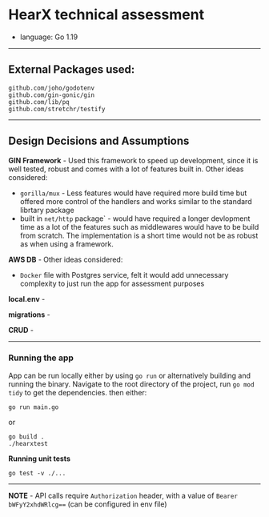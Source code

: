 # HearX technical assessment

- language: Go 1.19

---

## External Packages used:
```
github.com/joho/godotenv
github.com/gin-gonic/gin
github.com/lib/pq
github.com/stretchr/testify

```

---

## Design Decisions and Assumptions

 **GIN Framework** - Used this framework to speed up development, since it is well tested, robust and comes with a lot of features built in. Other ideas considered:
 - `gorilla/mux` - Less features would have required more build time but offered more control of the handlers and works similar to the standard librtary package
 - built in `net/http` package` - would have required a longer devlopment time as a lot of the features such as middlewares would have to be build from scratch. The implementation is a short time would not be as robust as when using a framework.

 **AWS DB** - 
 Other ideas considered:
  - `Docker` file with Postgres service, felt it would add unnecessary complexity to just run the app for assessment purposes

 **local.env** - 

 **migrations** - 

 **CRUD** - 

 ---

### Running the app

App can be run locally either by using `go run` or alternatively building and running the binary. Navigate to the root directory of the project, run `go mod tidy` to get the dependencies. then either:
```
go run main.go
```
or
```
go build .
./hearxtest
```

**Running unit tests**

```
go test -v ./...
```
---

**NOTE** - API calls require `Authorization` header, with a value of `Bearer bWFyY2xhdWRlcg==` (can be configured in env file)

